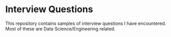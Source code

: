 # Interview Questions
This repository contains samples of interview questions I have encountered. Most of these are Data Science/Engineering related. 